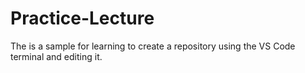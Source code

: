 # Practice-Lecture
The is a sample for learning to create a repository using the VS Code terminal and editing it.
